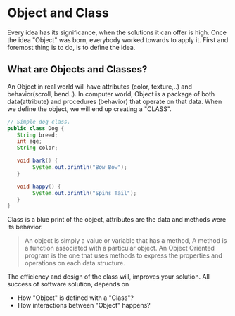 # Object and Class

Every idea has its significance, when the solutions it can offer is high. Once the idea "Object" was born, everybody worked towards to apply it. First and foremost thing is to do, is to define the idea.  

## What are Objects and Classes?
An Object in real world will have attributes (color, texture,..) and behavior(scroll, bend..). In computer world, Object is a package of both data(attribute) and procedures (behavior) that operate on that data. When we define the object, we will end up creating a "CLASS".

```java
// Simple dog class.
public class Dog {
   String breed;
   int age;
   String color;

   void bark() {
	    System.out.println("Bow Bow");
   }

   void happy() {
	    System.out.println("Spins Tail");
   }
}
```

Class is a blue print of the object, attributes are the data and methods were its behavior.
> An object is simply a value or variable that has a method, A method is a function associated with a particular object. An Object Oriented program is the one that uses methods to express the properties and operations on each data structure.

The efficiency and design of the class will, improves your solution. All success of software solution, depends on

* How "Object" is defined with a "Class"?
* How interactions between "Object" happens?
